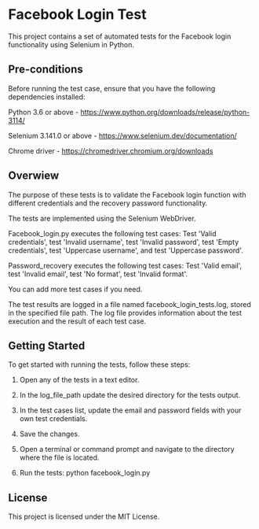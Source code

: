 
# Facebook Login Test

This project contains a set of automated tests for the Facebook login functionality using Selenium in Python.

## Pre-conditions

Before running the test case, ensure that you have the following dependencies installed:

Python 3.6 or above - https://www.python.org/downloads/release/python-3114/

Selenium 3.141.0 or above - https://www.selenium.dev/documentation/

Chrome driver - https://chromedriver.chromium.org/downloads


## Overwiew 

The purpose of these tests is to validate the Facebook login function with different credentials and the recovery password functionality. 

The tests are implemented using the Selenium WebDriver. 

Facebook_login.py executes the following test cases: 
Test 'Valid credentials', test 'Invalid username', test 'Invalid password', test 'Empty credentials', test 'Uppercase username', and test 'Uppercase password'.

Password_recovery executes the following test cases:
Test 'Valid email', test 'Invalid email', test 'No format', test 'Invalid format'.


You can add more test cases if you need.


The test results are logged in a file named facebook_login_tests.log, stored in the specified file path. The log file provides information about the test execution and the result of each test case.


## Getting Started

To get started with running the tests, follow these steps:

1. Open any of the tests in a text editor.

2. In the log_file_path update the desired directory for the tests output.

3. In the test cases list, update the email and password fields with your own test credentials.

4. Save the changes.

5. Open a terminal or command prompt and navigate to the directory where the file is located.

6. Run the tests: python facebook_login.py


## License

This project is licensed under the MIT License.

